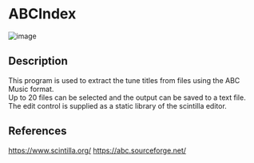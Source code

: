 # ABCIndex
![image](https://user-images.githubusercontent.com/59138188/204044188-b3387e64-f0d7-4454-8cc0-b6e96750a94d.png)
## Description
This program is used to extract the tune titles from files using the ABC Music format.<br>
Up to 20 files can be selected and the output can be saved to a text file.<br>
The edit control is supplied as a static library of the scintilla editor.<br>
## References
https://www.scintilla.org/
https://abc.sourceforge.net/
